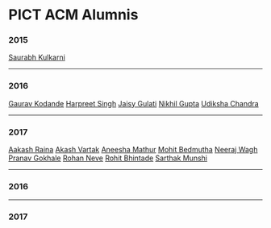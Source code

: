 # PICT ACM Alumnis

### 2015
[Saurabh Kulkarni](https://www.linkedin.com/in/saurabh-kulkarni-8a759b27/)
<hr>

### 2016
[Gaurav Kodande](https://www.linkedin.com/in/gaurav-kodande-596450a0/)
[Harpreet Singh](https://www.linkedin.com/in/harpreet-singh-5b511311a/)
[Jaisy Gulati](https://www.linkedin.com/in/jaisy-gulati-663805112/)
[Nikhil Gupta](https://www.linkedin.com/in/nikhil-gupta-b1b2a365/)
[Udiksha Chandra](https://www.linkedin.com/in/udiksha-chandra-486116a4/)
<hr>

### 2017
[Aakash Raina](https://www.linkedin.com/in/aakashraina/)
[Akash Vartak](https://www.linkedin.com/in/akash-vartak-b670a9102/)
[Aneesha Mathur](https://www.linkedin.com/in/aneesha-mathur/)
[Mohit Bedmutha](https://www.linkedin.com/in/mohit-bedmutha-b343109a/)
[Neeraj Wagh](https://www.linkedin.com/in/neerajwagh/)
[Pranav Gokhale](https://www.linkedin.com/in/pranav-gokhale-17336197/)
[Rohan Neve](https://www.linkedin.com/in/rohan-neve-50868789/)
[Rohit Bhintade](https://www.linkedin.com/in/rohitbhintade/)
[Sarthak Munshi](https://www.linkedin.com/in/sarum/)
<hr>

### 2016

<hr>

### 2017
